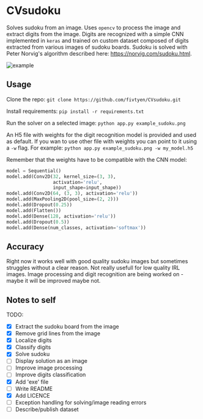 # CVsudoku

Solves sudoku from an image. Uses `opencv` to process the image and extract digits from the image.
Digits are recognized with a simple CNN implemented in `keras` and trained on custom dataset composed of digits extracted from various images of sudoku boards. Sudoku is solved with Peter Norvig's algorithm described here: https://norvig.com/sudoku.html.

![example](https://i.imgur.com/1oJZ3HN.png)

## Usage
Clone the repo: `git clone https://github.com/fivtyen/CVsudoku.git`

Install requirements: `pip install -r requirements.txt`

Run the solver on a selected image: `python app.py example_sudoku.png`

An H5 file with weights for the digit recognition model is provided and used as default. If you wan to use other file with weights you can point to it using a `-w` flag. For example: `python app.py example_sudoku.png -w my_model.h5`

Remember that the weights have to be compatible with the CNN model:

```python
model = Sequential()
model.add(Conv2D(32, kernel_size=(3, 3),
                 activation='relu',
                 input_shape=input_shape))
model.add(Conv2D(64, (3, 3), activation='relu'))
model.add(MaxPooling2D(pool_size=(2, 2)))
model.add(Dropout(0.25))
model.add(Flatten())
model.add(Dense(128, activation='relu'))
model.add(Dropout(0.5))
model.add(Dense(num_classes, activation='softmax'))
```

## Accuracy
Right now it works well with good quality sudoku images but sometimes struggles without a clear reason. Not really usefull for low quality IRL images. Image processing and digit recognition are being worked on - maybe it will be improved maybe not. 

## Notes to self
TODO:
- [x] Extract the sudoku board from the image
- [x] Remove grid lines from the image
- [x] Localize digits 
- [x] Classify digits
- [x] Solve sudoku
- [ ] Display solution as an image
- [ ] Improve image processing
- [ ] Improve digits classification
- [x] Add 'exe' file
- [ ] Write README
- [x] Add LICENCE
- [ ] Exception handling for solving/image reading errors
- [ ] Describe/publish dataset
